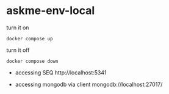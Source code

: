 # askme-env-local


turn it on
```
docker compose up
```


turn it off
```
docker compose down
```



* accessing SEQ
http://localhost:5341


* accessing mongodb via client
mongodb://localhost:27017/